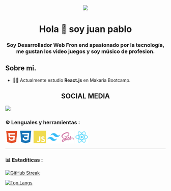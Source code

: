 <div align="center" id="header"> 
<img whidth="400" src="https://media.giphy.com/media/26tn33aiTi1jkl6H6/giphy.gif" >
<h1 align="center">Hola 👋 soy juan pablo   </h1>
<h3>Soy Desarrollador Web Fron end apasionado por la tecnología, me gustan los video juegos y soy músico de profesion.</h3>
</div>

## Sobre mi.

- 👨‍🎓 Actualmente estudio **React.js** en Makaria Bootcamp.

<h2 align="center">SOCIAL MEDIA</h2>
<a align="center" target="_blank" href="https://www.linkedin.com/in/juanpablo-webdeveloper/">
<img  src="https://img.shields.io/badge/-Linkedin-blue">
</a>

<div align="left">
<h3>⚙ Lenguales y herramientas : </h3>


<div>
<img src="https://github.com/devicons/devicon/blob/master/icons/html5/html5-plain.svg" width="40" height="40">
<img src="https://github.com/devicons/devicon/blob/master/icons/css3/css3-plain.svg" width="40" height="40">
<img src="https://github.com/devicons/devicon/blob/master/icons/javascript/javascript-plain.svg" width="40" height="40">
<img src="https://github.com/devicons/devicon/blob/master/icons/tailwindcss/tailwindcss-plain.svg" width="40" height="40">
<img src="https://github.com/devicons/devicon/blob/master/icons/sass/sass-original.svg" width="40" height="40">
<img src="https://github.com/devicons/devicon/blob/master/icons/react/react-original.svg" width="40" height="40">


</div>


</div>


---

### 📊 Estadíticas :

[![GitHub Streak](http://github-readme-streak-stats.herokuapp.com?user=ruko19&theme=dark)](https://git.io/streak-stats)


[![Top Langs](https://github-readme-stats.vercel.app/api/top-langs/?username=ruko19)](https://github.com/ruko19/github-readme-stats)






<!--
**ruko19/ruko19** is a ✨ _special_ ✨ repository because its `README.md` (this file) appears on your GitHub profile.

Here are some ideas to get you started:

- 🔭 I’m currently working on ...
- 🌱 I’m currently learning ...
- 👯 I’m looking to collaborate on ...
- 🤔 I’m looking for help with ...
- 💬 Ask me about ...
- 📫 How to reach me: ...
- 😄 Pronouns: ...
- ⚡ Fun fact: ...
-->
